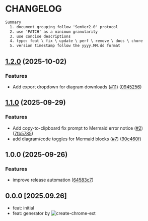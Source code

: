 # CHANGELOG

```txt
Summary
  1. document grouping follow 'SemVer2.0' protocol
  2. use 'PATCH' as a minimum granularity
  3. use concise descriptions
  4. type: feat \ fix \ update \ perf \ remove \ docs \ chore
  5. version timestamp follow the yyyy.MM.dd format
```

## [1.2.0](https://github.com/CoderPush/coderchart/compare/v1.1.0...v1.2.0) (2025-10-02)


### Features

* Add export dropdown for diagram downloads ([#11](https://github.com/CoderPush/coderchart/issues/11)) ([0945256](https://github.com/CoderPush/coderchart/commit/0945256426dacbd0adcb484c54a3af1a1c8d277e))

## [1.1.0](https://github.com/CoderPush/coderchart/compare/v1.0.0...v1.1.0) (2025-09-29)


### Features

* Add copy-to-clipboard fix prompt to Mermaid error notice ([#2](https://github.com/CoderPush/coderchart/issues/2)) ([7fb5785](https://github.com/CoderPush/coderchart/commit/7fb57851b6767cf83e5e338c51c5d9afa6862efa))
* add diagram/code toggles for Mermaid blocks ([#7](https://github.com/CoderPush/coderchart/issues/7)) ([90c460f](https://github.com/CoderPush/coderchart/commit/90c460f65f5efe95c28cc4ce57b9d105606e5517))

## 1.0.0 (2025-09-26)


### Features

* improve release automation ([64583c7](https://github.com/CoderPush/coderchart/commit/64583c7e93e4e563b3d5eadfbeb94519d5c36a3c))

## 0.0.0 [2025.09.26]

- feat: initial
- feat: generator by ![create-chrome-ext](https://github.com/guocaoyi/create-chrome-ext)
